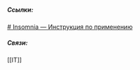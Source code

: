 ##### Ссылки:
[# Insomnia — Инструкция по применению](https://habr.com/ru/articles/754154/)
##### Связи:
[[IT]]
